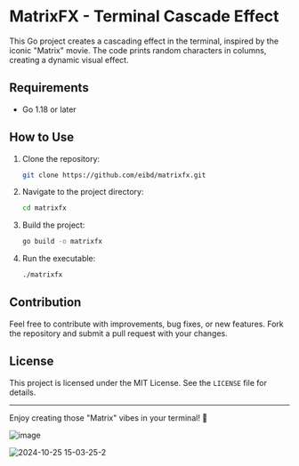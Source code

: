 # MatrixFX - Terminal Cascade Effect

This Go project creates a cascading effect in the terminal, inspired by the iconic "Matrix" movie. The code prints random characters in columns, creating a dynamic visual effect.

## Requirements

- Go 1.18 or later

## How to Use

1. Clone the repository:
    ```sh
    git clone https://github.com/eibd/matrixfx.git
    ```

2. Navigate to the project directory:
    ```sh
    cd matrixfx
    ```

3. Build the project:
    ```sh
    go build -o matrixfx
    ```

4. Run the executable:
    ```sh
    ./matrixfx
    ```

## Contribution

Feel free to contribute with improvements, bug fixes, or new features. Fork the repository and submit a pull request with your changes.

## License

This project is licensed under the MIT License. See the `LICENSE` file for details.

---

Enjoy creating those "Matrix" vibes in your terminal! 🚀

![image](https://github.com/user-attachments/assets/ed78b220-10c1-4d41-8a16-aa780a23a1f3)

![2024-10-25 15-03-25-2](https://github.com/user-attachments/assets/2387580f-8631-4257-a1cd-2b139b91fa47)


